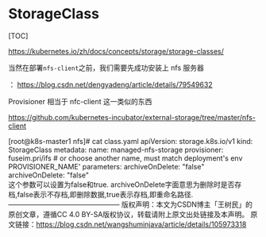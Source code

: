 # StorageClass

[TOC]

https://kubernetes.io/zh/docs/concepts/storage/storage-classes/





当然在部署`nfs-client`之前，我们需要先成功安装上 nfs 服务器

： https://blog.csdn.net/dengyadeng/article/details/79549632



Provisioner 相当于 nfc-client 这一类似的东西

https://github.com/kubernetes-incubator/external-storage/tree/master/nfs-client





[root@k8s-master1 nfs]# cat class.yaml
apiVersion: storage.k8s.io/v1
kind: StorageClass
metadata:
  name: managed-nfs-storage
provisioner: fuseim.pri/ifs # or choose another name, must match deployment's env PROVISIONER_NAME'
parameters:
  archiveOnDelete: "false"
archiveOnDelete: "false"   
这个参数可以设置为false和true.
archiveOnDelete字面意思为删除时是否存档,false表示不存档,即删除数据,true表示存档,即重命名路径.
————————————————
版权声明：本文为CSDN博主「王树民」的原创文章，遵循CC 4.0 BY-SA版权协议，转载请附上原文出处链接及本声明。
原文链接：https://blog.csdn.net/wangshuminjava/article/details/105973318